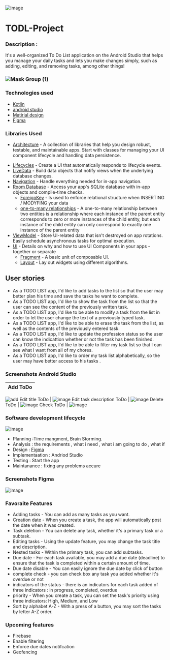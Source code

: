 ![image](https://user-images.githubusercontent.com/91452283/140028219-e6c1e5a4-7e88-4e9a-86cb-1b1e76542cad.png)

# TODL-Project
### Description : 
It's a well-organized To Do List application on the Android Studio that helps you manage your daily tasks and lets you make changes simply, such as adding, editing, and removing tasks, among other things!

### ![Mask Group (1)](https://user-images.githubusercontent.com/91452283/139941414-6e3c6689-e7e5-4af3-a6ed-8d4ab972ad90.png)


### Technologies used
- [Kotlin](https://developer.android.com/kotlin)
- [android studio](https://developer.android.com/studio?gclid=Cj0KCQjww4OMBhCUARIsAILndv7dnvotv1KjpsvyCGg74yWzg7zXsTLeEz078nbHA6wWZbaUZSUWlGgaAuMNEALw_wcB&gclsrc=aw.ds)
- [Matirial design](https://material.io/components?platform=android)
- [Figma](https://www.figma.com/)

### Libraries Used
- [Architecture][1] - A collection of libraries that help you design robust, testable, and
  maintainable apps. Start with classes for managing your UI component lifecycle and handling data
  persistence.
* [Lifecycles][3] - Create a UI that automatically responds to lifecycle events.
* [LiveData][4] - Build data objects that notify views when the underlying database changes.
* [Navigation][5] - Handle everything needed for in-app navigation.
* [Room Database][6] - Access your app's SQLite database with in-app objects and compile-time checks.
  * [ForeignKey][20] - Is used to enforce relational structure when INSERTING / MODYFING your data
  * [one-to-many relationships][21] - A one-to-many relationship between two entities is a relationship where each instance of the parent entity corresponds to zero or more instances of the child entity, but each instance of the child entity can only correspond to exactly one instance of the parent entity
* [ViewModel][7] - Store UI-related data that isn't destroyed on app rotations. Easily schedule
     asynchronous tasks for optimal execution.
* [UI][9] - Details on why and how to use UI Components in your apps - together or separate
  * [Fragment][11] - A basic unit of composable UI.
  * [Layout][12] - Lay out widgets using different algorithms.

  
  
[21]: https://developer.android.com/training/data-storage/room/relationships
[20]: https://developer.android.com/reference/androidx/room/ForeignKey
[0]: https://developer.android.com/jetpack/components
[1]: https://developer.android.com/jetpack/arch/
[2]: https://developer.android.com/topic/libraries/data-binding/
[3]: https://developer.android.com/topic/libraries/architecture/lifecycle
[4]: https://developer.android.com/topic/libraries/architecture/livedata
[5]: https://developer.android.com/topic/libraries/architecture/navigation/
[6]: https://developer.android.com/topic/libraries/architecture/room
[7]: https://developer.android.com/topic/libraries/architecture/viewmodel
[8]: https://developer.android.com/topic/libraries/architecture/workmanager
[9]: https://developer.android.com/guide/topics/ui
[11]: https://developer.android.com/guide/components/fragments
[12]: https://developer.android.com/guide/topics/ui/declaring-layout


## User stories
- As a TODO LIST app, I'd like to add tasks to the list so that the user may better plan his time and save the tasks he want to complete.
- As a TODO LIST app, I'd like to show the task from the list so that the user can see the content of the previously written task.
- As a TODO LIST app, I'd like to be able to modify a task from the list in order to let the user change the text of a previously typed task.
- As a TODO LIST app, I'd like to be able to erase the task from the list, as well as the contents of the previously entered task.
- As a TODO LIST app, I'd like to update the profession status so the user can know the indicattion whether or not the task has been finished.
- As a TODO LIST app, I'd like to be able to filter my task list so that I can see what I want from all of my chores.
- As a TODO LIST app, I'd like to order my task list alphabetically, so the user may have better access to his tasks .


### Screenshots Android Studio

 Add ToDo | 
 --- | 
![add](https://user-images.githubusercontent.com/91452283/139950312-bc88c6d8-fba4-47da-aa41-2e88903cc395.jpg)
 Edit title ToDo |
  ![image](https://user-images.githubusercontent.com/91452283/139950469-15edd630-9949-4209-86c2-b2dbb588e2e8.png)
 Edit task description ToDo |
 ![image](https://user-images.githubusercontent.com/91452283/139950831-85a0cb6d-7130-41cc-b3c1-e8f07208e933.png)
 Delete ToDo |
 ![image](https://user-images.githubusercontent.com/91452283/139951626-b777717b-6f28-4ed0-b72c-1885779ad218.png)
 Check ToDo |
 ![image](https://user-images.githubusercontent.com/91452283/139951690-7ac32332-8160-40ce-b8bb-41bbd208e0c9.png)
 
### Software development lifecycle
![image](https://user-images.githubusercontent.com/91452283/140063117-e6dfcae8-dc42-4300-89cd-cd760809c347.png)
- Planning :Time mangment, Brain Storming.
- Analysis : the requirements , what i need , what i am going to do , what if 
- Design : [Figma](https://www.figma.com/file/kw8AehQEs461F6tmATOSaT/belal-project?node-id=0%3A1)
- Implementaation : Andriod Studio
- Testing : Start the app 
- Maintanance : fixing any problems accure
### Screenshots Figma
![image](https://user-images.githubusercontent.com/91452283/139952146-59f9251e-ee92-44c7-816d-61f51b0c047b.png)


### Favoraite Features 
- Adding tasks - You can add as many tasks as you want.
- Creation date - When you create a task, the app will automatically post the date when it was created.
- Task deletion - You can delete any task, whether it's a primary task or a subtask.
- Editing tasks - Using the update feature, you may change the task title and description.
- Nested tasks - Within the primary task, you can add subtasks.
- Due date - For each task available, you may add a due date (deadline) to ensure that the task is completed within a certain amount of time. 
- Due date disable - You can easily ignore the due date by click of button
- complete check - you can check box any task you added whether it's overdue or not
- indicators of the status - there is an indicators for each task added of three indicators : in progress, completed, overdue
- priority - When you create a task, you can set the task's priority using three indicators: High, Medium, and Low
- Sort by alphabet A-Z - With a press of a button, you may sort the tasks by letter A-Z order.



### Upcoming features
- Firebase
- Enable filtering
- Enforce due dates notifcation
- Geofencing

